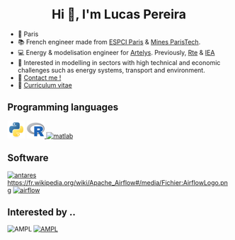 <h1 align="center">Hi 👋, I'm Lucas Pereira</h1>

* :round_pushpin: Paris
* :books: French engineer made from [ESPCI Paris](https://www.espci.psl.eu/fr/) & [Mines ParisTech](https://www.minesparis.psl.eu/).
* :computer: Energy & modelisation engineer for [Artelys](https://www.artelys.com/). Previously, [Rte](https://www.rte-france.com/) & [IEA](https://www.iea.org/)
* :thought_balloon: Interested in modelling in sectors with high technical and economic challenges such as energy systems, transport and environment.
* :email: [Contact me !](mailto:lucaspereira0497@gmail.com)
* :bookmark_tabs: [Curriculum vitae](https://github.com/lucarammel/Curriculum-Vitae/blob/main/CV%20Lucas%20PEREIRA.pdf)

<h2 align="left">Programming languages</h2>
<p align="left> 
          <a href="https://www.python.org" target="_blank" rel="noreferrer"> <img src="https://raw.githubusercontent.com/devicons/devicon/master/icons/python/python-original.svg" alt="python" width="40" height="40"/> </a>
          <a href="https://www.r-project.org/" target="_blank" rel="noreferrer"> <img src="https://raw.githubusercontent.com/github/explore/80688e429a7d4ef2fca1e82350fe8e3517d3494d/topics/r/r.png" width="40" height="40" alt="r logo"> </a>
          <a href="https://www.mathworks.com/" target="_blank" rel="noreferrer"> <img src="https://upload.wikimedia.org/wikipedia/commons/2/21/Matlab_Logo.png" alt="matlab" width="40" height="40"/> </a> 
</p>

<h2 align="left">Software</h2>
 
<a href="https://antares-simulator.org/" target="_blank" rel="noreferrer"> <img src="https://antares-simulator.org/static/img/header-logo.png" alt="antares" width="100" height="40"/> </a>
https://fr.wikipedia.org/wiki/Apache_Airflow#/media/Fichier:AirflowLogo.png
<a href="https://airflow.apache.org/" target="_blank" rel="noreferrer"> <img src="https://fr.wikipedia.org/wiki/Apache_Airflow#/media/Fichier:AirflowLogo.png" alt="airflow" width="100" height="40"/> </a>


<h2 align="left">Interested by ..</h2>
             
<p align="left> 
          <a href="https://ampl.com/" target="_blank" rel="noreferrer"> <img src="https://upload.wikimedia.org/wikipedia/commons/thumb/8/80/AMPL_logo.svg/2560px-AMPL_logo.svg.png" alt="AMPL" width="40" height="40"/> </a>
          <a href="https://julialang.org/" target="_blank" rel="noreferrer"> <img src="https://julialang.org/assets/infra/logo.svg" alt="AMPL" width="40" height="40"/> </a> 
          
</p>

